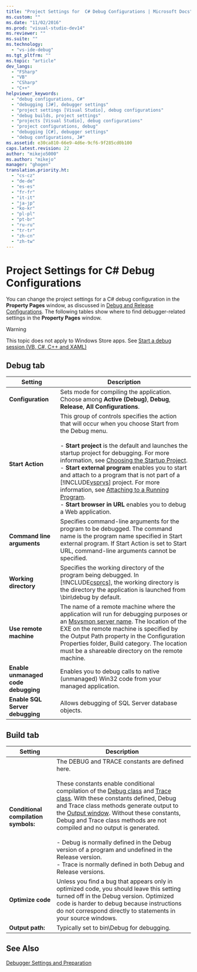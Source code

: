 ```yaml
---
title: "Project Settings for  C# Debug Configurations | Microsoft Docs"
ms.custom: ""
ms.date: "11/02/2016"
ms.prod: "visual-studio-dev14"
ms.reviewer: ""
ms.suite: ""
ms.technology: 
  - "vs-ide-debug"
ms.tgt_pltfrm: ""
ms.topic: "article"
dev_langs: 
  - "FSharp"
  - "VB"
  - "CSharp"
  - "C++"
helpviewer_keywords: 
  - "debug configurations, C#"
  - "debugging [J#], debugger settings"
  - "project settings [Visual Studio], debug configurations"
  - "debug builds, project settings"
  - "projects [Visual Studio], debug configurations"
  - "project configurations, debug"
  - "debugging [C#], debugger settings"
  - "debug configurations, J#"
ms.assetid: e30ca810-66e9-4d6e-9cf6-9f285cd0b100
caps.latest.revision: 22
author: "mikejo5000"
ms.author: "mikejo"
manager: "ghogen"
translation.priority.ht: 
  - "cs-cz"
  - "de-de"
  - "es-es"
  - "fr-fr"
  - "it-it"
  - "ja-jp"
  - "ko-kr"
  - "pl-pl"
  - "pt-br"
  - "ru-ru"
  - "tr-tr"
  - "zh-cn"
  - "zh-tw"
---
```

# Project Settings for  C# Debug Configurations
You can change the project settings for a C# debug configuration in the **Property Pages** window, as discussed in [Debug and Release Configurations](../debugger/how-to-set-debug-and-release-configurations.md). The following tables show where to find debugger-related settings in the **Property Pages** window.  
  
> [!WARNING]
>  This topic does not apply to Windows Store apps. See [Start a debug session (VB, C#, C++ and XAML)](../debugger/start-a-debugging-session-for-a-store-app-in-visual-studio-vb-csharp-cpp-and-xaml.md)  
  
##  <a name="BKMK_Debug_tab"></a> Debug tab  
  
|**Setting**|**Description**|  
|-----------------|---------------------|  
|**Configuration**|Sets mode for compiling the application. Choose among **Active (Debug)**, **Debug**, **Release**, **All Configurations**.|  
|**Start Action**|This group of controls specifies the action that will occur when you choose Start from the Debug menu.<br /><br /> -   **Start project** is the default and launches the startup project for debugging. For more information, see [Choosing the Startup Project](http://msdn.microsoft.com/en-us/222e3f32-a6fe-4941-bf37-6b2a921129fd).<br />-   **Start external program** enables you to start and attach to a program that is not part of a [!INCLUDE[vsprvs](../code-quality/includes/vsprvs_md.md)] project. For more information, see [Attaching to a Running Program](http://msdn.microsoft.com/en-us/636d0a52-4bfd-48d2-89ad-d7b9ca4dc4f4).<br />-   **Start browser in URL** enables you to debug a Web application.|  
|**Command line arguments**|Specifies command-line arguments for the program to be debugged. The command name is the program name specified in Start external program. If Start Action is set to Start URL, command-line arguments cannot be specified.|  
|**Working directory**|Specifies the working directory of the program being debugged. In [!INCLUDE[csprcs](../data-tools/includes/csprcs_md.md)], the working directory is the directory the application is launched from \bin\debug by default.|  
|**Use remote machine**|The name of a remote machine where the application will run for debugging purposes or an [Msvsmon server name](../Topic/Start%20%20the%20Remote%20Debugging%20Monitor.md). The location of the EXE on the remote machine is specified by the Output Path property in the Configuration Properties folder, Build category. The location must be a shareable directory on the remote machine.|  
|**Enable unmanaged code debugging**|Enables you to debug calls to native (unmanaged) Win32 code from your managed application.|  
|**Enable SQL Server debugging**|Allows debugging of SQL Server database objects.|  
  
##  <a name="BKMK_Build_tab"></a> Build tab  
  
|Setting|Description|  
|-------------|-----------------|  
|**Conditional compilation symbols:**|The DEBUG and TRACE constants are defined here.<br /><br /> These constants enable conditional compilation of the [Debug class](https://msdn.microsoft.com/en-us/library/system.diagnostics.debug.aspx) and [Trace class](https://msdn.microsoft.com/en-us/library/system.diagnostics.trace.aspx). With these constants defined, Debug and Trace class methods generate output to the [Output window](../ide/reference/output-window.md). Without these constants, Debug and Trace class methods are not compiled and no output is generated.<br /><br /> -   Debug is normally defined in the Debug version of a program and undefined in the Release version.<br />-   Trace is normally defined in both Debug and Release versions.|  
|**Optimize code**|Unless you find a bug that appears only in optimized code, you should leave this setting turned off in the Debug version. Optimized code is harder to debug because instructions do not correspond directly to statements in your source windows.|  
|**Output path:**|Typically set to bin\Debug for debugging.|  
  
## See Also  
 [Debugger Settings and Preparation](../debugger/debugger-settings-and-preparation.md)